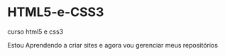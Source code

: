 # HTML5-e-CSS3
 curso html5 e css3

Estou Aprendendo a criar sites e agora vou gerenciar meus repositórios